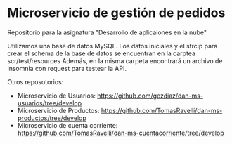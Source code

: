 # Microservicio de gestión de pedidos

Repositorio para la asignatura "Desarrollo de aplicaiones en la nube"

Utilizamos una base de datos MySQL.
Los datos iniciales y el strcip para crear el schema de la base de datos se encuentran en la carptea scr/test/resources
Además, en la misma carpeta encontrará un archivo de insomnia con request para testear la API.

Otros reposotorios:
- Microservicio de Usuarios: https://github.com/gezdiaz/dan-ms-usuarios/tree/develop
- Microservicio de Productos: https://github.com/TomasRavelli/dan-ms-productos/tree/develop
- Microservicio de cuenta corriente: https://github.com/TomasRavelli/dan-ms-cuentacorriente/tree/develop
